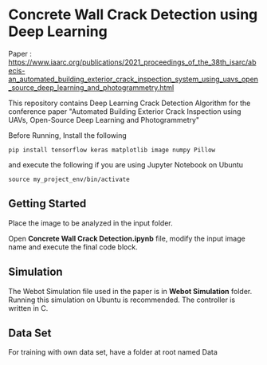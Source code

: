 # Concrete Wall Crack Detection using Deep Learning

Paper : https://www.iaarc.org/publications/2021_proceedings_of_the_38th_isarc/abecis-an_automated_building_exterior_crack_inspection_system_using_uavs_open_source_deep_learning_and_photogrammetry.html

This repository contains Deep Learning Crack Detection Algorithm for the conference paper "Automated Building Exterior Crack Inspection using UAVs, Open-Source Deep Learning and Photogrammetry"

Before Running, Install the following

```
pip install tensorflow keras matplotlib image numpy Pillow
```

and execute the following if you are using Jupyter Notebook on Ubuntu
```
source my_project_env/bin/activate
```

## Getting Started

Place the image to be analyzed in the input folder.

Open **Concrete Wall Crack Detection.ipynb** file, modify the input image name and execute the final code block.

## Simulation

The Webot Simulation file used in the paper is in **Webot Simulation** folder. Running this simulation on Ubuntu is recommended. The controller is written in C.


## Data Set

For training with own data set, have a folder at root named Data
